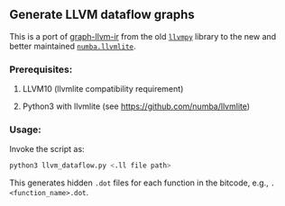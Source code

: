 
## Generate LLVM dataflow graphs

This is a port of [graph-llvm-ir](github.com/pfalcon/graph-llvm-ir)
from the old [`llvmpy`](github.com/llvmpy/llvmpy) library to the new and better maintained [`numba.llvmlite`](github.com/numba/llvmlite).


### Prerequisites:

1. LLVM10 (llvmlite compatibility requirement)

2. Python3 with llvmlite (see https://github.com/numba/llvmlite)


### Usage:

Invoke the script as:

```bash
python3 llvm_dataflow.py <.ll file path>
```

This generates hidden `.dot` files for each function in the bitcode, 
e.g., `.<function_name>.dot`.



